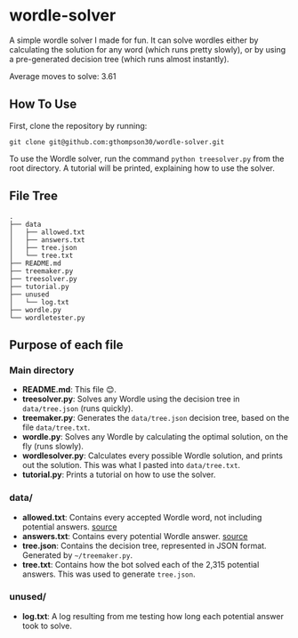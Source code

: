 # wordle-solver
A simple wordle solver I made for fun. It can solve wordles either by calculating the solution for any word (which runs pretty slowly), or by using a pre-generated decision tree (which runs almost instantly).

Average moves to solve: 3.61

## How To Use
First, clone the repository by running:

`git clone git@github.com:gthompson30/wordle-solver.git`

To use the Wordle solver, run the command `python treesolver.py` from the root directory. A tutorial will be printed, explaining how to use the solver.

## File Tree
```
.
├── data
│   ├── allowed.txt
│   ├── answers.txt
│   ├── tree.json
│   └── tree.txt
├── README.md
├── treemaker.py
├── treesolver.py
├── tutorial.py
├── unused
│   └── log.txt
├── wordle.py
└── wordletester.py
```

## Purpose of each file

### Main directory
* **README.md**: This file 😊.
* **treesolver.py**: Solves any Wordle using the decision tree in `data/tree.json` (runs quickly).
* **treemaker.py**: Generates the `data/tree.json` decision tree, based on the file `data/tree.txt`.
* **wordle.py**: Solves any Wordle by calculating the optimal solution, on the fly (runs slowly).
* **wordlesolver.py**: Calculates every possible Wordle solution, and prints out the solution. This was what I pasted into `data/tree.txt`.
* **tutorial.py**: Prints a tutorial on how to use the solver.

### data/
* **allowed.txt**: Contains every accepted Wordle word, not including potential answers. [source](https://gist.github.com/cfreshman/cdcdf777450c5b5301e439061d29694c)
* **answers.txt**: Contains every potential Wordle answer. [source](https://gist.github.com/cfreshman/a03ef2cba789d8cf00c08f767e0fad7b)
* **tree.json**: Contains the decision tree, represented in JSON format. Generated by `~/treemaker.py`.
* **tree.txt**: Contains how the bot solved each of the 2,315 potential answers. This was used to generate `tree.json`.

### unused/
* **log.txt**: A log resulting from me testing how long each potential answer took to solve.
